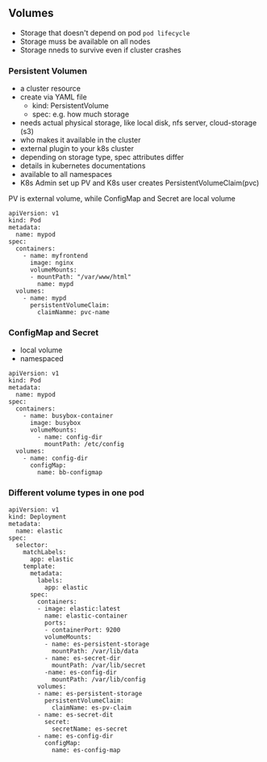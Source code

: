 ## Volumes
- Storage that doesn't depend on pod `pod lifecycle`
- Storage muss be available on all nodes
- Storage nneds to survive even if cluster crashes

### Persistent Volumen
- a cluster resource
- create via YAML file
  - kind: PersistentVolume
  - spec: e.g. how much storage
- needs actual physical storage, like local disk, nfs server, cloud-storage (s3)
- who makes it available in the cluster
- external plugin to your k8s cluster
- depending on storage type, spec attributes differ
- details in kubernetes documentations
- available to all namespaces
- K8s Admin set up PV and K8s user creates PersistentVolumeClaim(pvc)

PV is external volume, while ConfigMap and Secret are local volume
```
apiVersion: v1
kind: Pod
metadata:
  name: mypod
spec:
  containers:
    - name: myfrontend
      image: nginx
      volumeMounts:
      - mountPath: "/var/www/html"
        name: mypd
  volumes:
    - name: mypd
      persistentVolumeClaim:
        claimNamme: pvc-name
```

### ConfigMap and Secret
- local volume
- namespaced
```
apiVersion: v1
kind: Pod
metadata:
  name: mypod
spec:
  containers:
    - name: busybox-container
      image: busybox
      volumeMounts:
        - name: config-dir
          mountPath: /etc/config
  volumes:
    - name: config-dir
      configMap:
        name: bb-configmap
```

### Different volume types in one pod
```
apiVersion: v1
kind: Deployment
metadata:
  name: elastic
spec:
  selector:
    matchLabels:
      app: elastic
    template:
      metadata:
        labels:
          app: elastic
      spec:
        containers:
        - image: elastic:latest
          name: elastic-container
          ports:
          - containerPort: 9200
          volumeMounts:
          - name: es-persistent-storage
            mountPath: /var/lib/data
          - name: es-secret-dir
            mountPath: /var/lib/secret
          -name: es-config-dir
            mountPath: /var/lib/config
        volumes:
        - name: es-persistent-storage
          persistentVolumeClaim:
            claimName: es-pv-claim
        - name: es-secret-dit
          secret:
            secretName: es-secret
        - name: es-config-dir
          configMap:
            name: es-config-map   
```